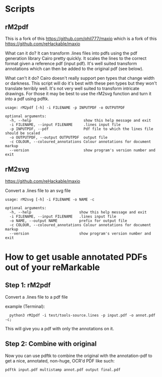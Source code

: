 # Scripts
## rM2pdf 
This is a fork of this https://github.com/phil777/maxio which is a fork of this https://github.com/reHackable/maxio

What can it do? It can transform .lines files into pdfs using the pdf generation library Cairo pretty quickly. It scales the lines to the correct format given a reference pdf (input pdf). It's well suited transform annotations which can then be added to the original pdf (see below).

What can't it do? Cairo doesn't really support pen types that change width or darkness. This script will do it's best with these pen types but they won't translate terribly well. It's not very well suited to transform intricate drawings. For those it may be best to use the rM2svg function and turn it into a pdf using pdftk.


```
usage: rM2pdf [-h] -i FILENAME -p INPUTPDF -o OUTPUTPDF

optional arguments:
  -h, --help                        show this help message and exit
  -i FILENAME, --input FILENAME     .lines input file
  -p INPUTPDF, --pdf                Pdf file to which the lines file should be scaled
  -o OUTPUTPDF, --output OUTPUTPDF  output file
  -c COLOUR, --coloured_annotations Colour annotations for document markup
  --version                         show program's version number and exit
```

## rM2svg 
https://github.com/reHackable/maxio

Convert a .lines file to an svg file

    usage: rM2svg [-h] -i FILENAME -o NAME -c

    optional arguments:
      -h, --help                      show this help message and exit
      -i FILENAME, --input FILENAME   .lines input file
      -o NAME, --output NAME          prefix for output file
      -c COLOUR, --coloured_annotations Colour annotations for document markup
      --version                       show program's version number and exit

# How to get usable annotated PDFs out of your reMarkable 

## Step 1: rM2pdf
Convert a .lines file to a pdf file

example (Terminal):
```
  python3 rM2pdf -i test/tools-source.lines -p input.pdf -o annot.pdf -c;
```
This will give you a pdf with only the annotations on it. 

## Step 2: Combine with original
Now you can use pdftk to combine the original with the annotation-pdf to get a nice, annotated, non-huge, OCR'd PDF like such:
```
pdftk input.pdf multistamp annot.pdf output final.pdf 
```
